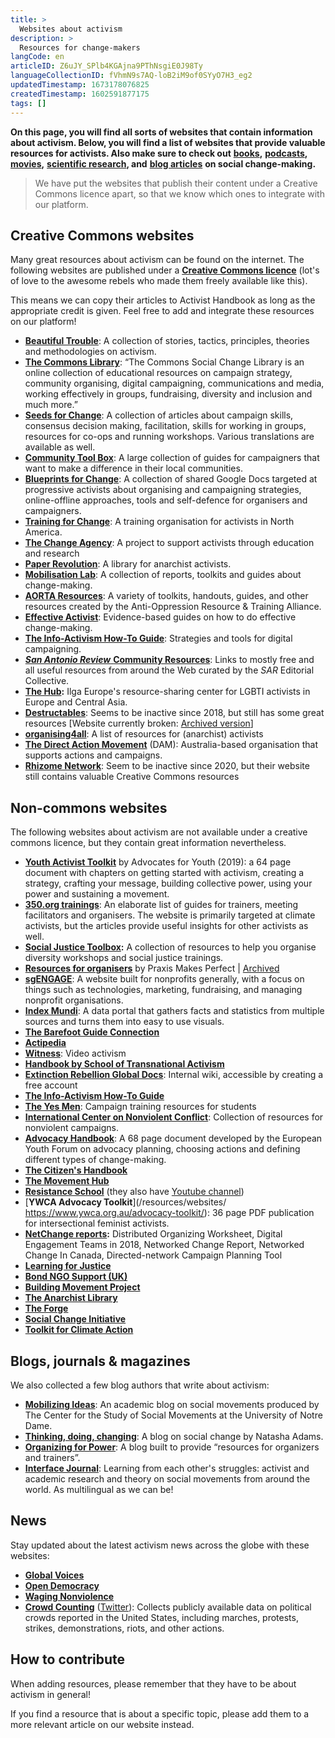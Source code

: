 ```yaml
---
title: >
  Websites about activism
description: >
  Resources for change-makers
langCode: en
articleID: Z6uJY_SPlb4KGAjna9PThNsgiE0J98Ty
languageCollectionID: fVhmN9s7AQ-loB2iM9of0SYyO7H3_eg2
updatedTimestamp: 1673178076825
createdTimestamp: 1602591877175
tags: []
---
```


**On this page, you will find all sorts of websites that contain information about activism. Below, you will find a list of websites that provide valuable resources for activists. Also make sure to check out** [**books**](/resources/books)**,** [**podcasts**](/resources/podcasts)**,** [**movies**](/resources/films-documentaries)**,** [**scientific research**](/resources/scientific-research)**, and** [**blog articles**](/resources/articles-and-blogs) **on social change-making.**

> We have put the websites that publish their content under a Creative Commons licence apart, so that we know which ones to integrate with our platform.

## Creative Commons websites

Many great resources about activism can be found on the internet. The following websites are published under a [**Creative Commons licence**](http://creativecommons.org) (lot's of love to the awesome rebels who made them freely available like this).  
  
This means we can copy their articles to Activist Handbook as long as the appropriate credit is given. Feel free to add and integrate these resources on our platform!

-   [**Beautiful Trouble**](/resources/beautiful-trouble): A collection of stories, tactics, principles, theories and methodologies on activism.
-   [**The Commons Library**](/resources/the-commons-library): “The Commons Social Change Library is an online collection of educational resources on campaign strategy, community organising, digital campaigning, communications and media, working effectively in groups, fundraising, diversity and inclusion and much more.”
-   [**Seeds for Change**](/resources/seeds-for-change): A collection of articles about campaign skills, consensus decision making, facilitation, skills for working in groups, resources for co-ops and running workshops. Various translations are available as well.
-   [**Community Tool Box**](/resources/community-tool-box): A large collection of guides for campaigners that want to make a difference in their local communities.
-   [**Blueprints for Change**](/resources/blueprints-for-change): A collection of shared Google Docs targeted at progressive activists about organising and campaigning strategies, online-offline approaches, tools and self-defence for organisers and campaigners.
-   [**Training for Change**](/resources/training-for-change): A training organisation for activists in North America.
-   [**The Change Agency**](/resources/the-change-agency): A project to support activists through education and research
-   [**Paper Revolution**](/resources/paper-revolution): A library for anarchist activists.
-   [**Mobilisation Lab**](https://mobilisationlab.org/resources/): A collection of reports, toolkits and guides about change-making.
-   [**AORTA Resources**](http://aorta.coop/resources/): A variety of toolkits, handouts, guides, and other resources created by the Anti-Oppression Resource & Training Alliance.
-   [**Effective Activist**](/resources/effective-activist): Evidence-based guides on how to do effective change-making.
-   [**The Info-Activism How-To Guide**](https://howto.informationactivism.org/index.html): Strategies and tools for digital campaigning.
-   [_**San Antonio Review**_ **Community Resources**](https://sareview.org/resources): Links to mostly free and all useful resources from around the Web curated by the _SAR_ Editorial Collective.
-   [**The Hub**](https://hub.ilga-europe.org/themes/)**:** Ilga Europe's resource-sharing center for LGBTI activists in Europe and Central Asia.
-   [**Destructables**](http://destructables.org/): Seems to be inactive since 2018, but still has some great resources \[Website currently broken: [Archived version](https://web.archive.org/web/20210716184742/http://destructables.org/)\]
-   [**organising4all**](https://0xacab.org/marxiavellian/organising4all): A list of resources for (anarchist) activists
-   [**The Direct Action Movement**](https://www.thedirectactionmovement.com/activate) (DAM): Australia-based organisation that supports actions and campaigns.
-   [**Rhizome Network**](/resources/websites/Rhyzome-Network): Seem to be inactive since 2020, but their website still contains valuable Creative Commons resources

## Non-commons websites

The following websites about activism are not available under a creative commons licence, but they contain great information nevertheless.

-   [**Youth Activist Toolkit**](https://advocatesforyouth.org/youth-activist-toolkit/) by Advocates for Youth (2019): a 64 page document with chapters on getting started with activism, creating a strategy, crafting your message, building collective power, using your power and sustaining a movement.
-   [**350.org trainings**](https://trainings.350.org/): An elaborate list of guides for trainers, meeting facilitators and organisers. The website is primarily targeted at climate activists, but the articles provide useful insights for other activists as well.
-   [**Social Justice Toolbox**](https://www.socialjusticetoolbox.com)**:** A collection of resources to help you organise diversity workshops and social justice trainings.
-   [**Resources for organisers**](https://joshuakahnrussell.wordpress.com/resources-for-activists-and-organizers/) by Praxis Makes Perfect | [Archived](https://web.archive.org/web/20191208013159/https://joshuakahnrussell.wordpress.com/resources-for-activists-and-organizers/)
-   [**sgENGAGE**](https://npengage.com/): A website built for nonprofits generally, with a focus on things such as technologies, marketing, fundraising, and managing nonprofit organisations.
-   [**Index Mundi**](https://www.indexmundi.com/): A data portal that gathers facts and statistics from multiple sources and turns them into easy to use visuals.
-   [**The Barefoot Guide Connection**](http://www.barefootguide.org/)
-   [**Actipedia**](https://actipedia.org)
-   [**Witness**](https://www.witness.org/resources/): Video activism
-   [**Handbook by School of Transnational Activism**](https://transnationalactivism.eu/handbook/)
-   [**Extinction Rebellion Global Docs**](https://docs.organise.earth): Internal wiki, accessible by creating a free account
-   [**The Info-Activism How-To Guide**](https://howto.informationactivism.org/index.html)
-   [**The Yes Men**](https://theyesmen.org/learn/bookoftricks): Campaign training resources for students
-   [**International Center on Nonviolent Conflict**](https://www.nonviolent-conflict.org/resource-library/): Collection of resources for nonviolent campaigns.
-   [**Advocacy Handbook**](https://www.youthforum.org/news/advocacy-handbook): A 68 page document developed by the European Youth Forum on advocacy planning, choosing actions and defining different types of change-making.
-   [**The Citizen's Handbook**](https://citizenshandbook.org/toc.html)
-   [**The Movement Hub**](/resources/the-movement-hub)
-   [**Resistance School**](https://www.resistanceschool.com/courses/) (they also have [Youtube channel](https://www.youtube.com/channel/UCqC33pTXw19hp1lIJ8mAcRw/featured))
-   [**YWCA Advocacy Toolkit**](/resources/websites/ https://www.ywca.org.au/advocacy-toolkit/): 36 page PDF publication for intersectional feminist activists.
-   [**NetChange reports**](http://netchange.co/reports)**:** Distributed Organizing Worksheet, Digital Engagement Teams in 2018, Networked Change Report, Networked Change In Canada, Directed-network Campaign Planning Tool
-   [**Learning for Justice**](https://www.learningforjustice.org)
-   [**Bond NGO Support (UK)**](https://www.bond.org.uk/ngo-support)
-   [**Building Movement Project**](/resources/building-movement-project)
-   [**The Anarchist Library**](https://theanarchistlibrary.org/)
-   [**The Forge**](https://forgeorganizing.org)
-   [**Social Change Initiative**](https://www.socialchangeinitiative.com/resources-for-change)
-   [**Toolkit for Climate Action**](http://www.networkforclimateaction.org.uk/index.html)

## Blogs, journals & magazines

We also collected a few blog authors that write about activism:

-   [**Mobilizing Ideas**](https://mobilizingideas.wordpress.com/): An academic blog on social movements produced by The Center for the Study of Social Movements at the University of Notre Dame.
-   [**Thinking, doing, changing**](https://thinkingdoingchanging.com/): A blog on social change by Natasha Adams.
-   [**Organizing for Power**](https://www.organizingforpower.org/): A blog built to provide “resources for organizers and trainers”.
-   [**Interface Journal**](https://www.interfacejournal.net): Learning from each other's struggles: activist and academic research and theory on social movements from around the world. As multilingual as we can be!

## News

Stay updated about the latest activism news across the globe with these websites:

-   [**Global Voices**](https://globalvoices.org/)
-   [**Open Democracy**](https://www.opendemocracy.net/)
-   [**Waging Nonviolence**](https://wagingnonviolence.org)
-   [**Crowd Counting**](https://sites.google.com/view/crowdcountingconsortium/about?authuser=0) ([Twitter](https://twitter.com/crowdcounting)): Collects publicly available data on political crowds reported in the United States, including marches, protests, strikes, demonstrations, riots, and other actions.

## How to contribute

When adding resources, please remember that they have to be about activism in general!

If you find a resource that is about a specific topic, please add them to a more relevant article on our website instead.